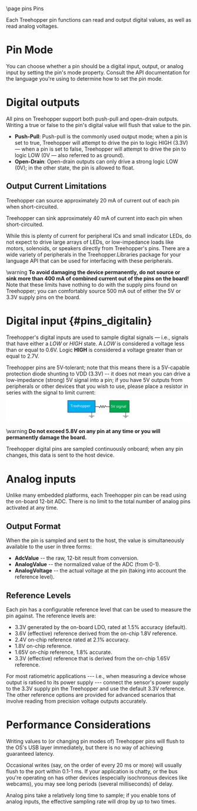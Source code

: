 \page pins Pins

Each Treehopper pin functions can read and output digital values, as well as read analog voltages.

# Pin Mode
You can choose whether a pin should be a digital input, output, or analog input by setting the pin's mode property. Consult the API documentation for the language you're using to determine how to set the pin mode.

# Digital outputs
All pins on Treehopper support both push-pull and open-drain outputs. Writing a true or false to the pin's digital value will flush that value to the pin.

 - **Push-Pull**: Push-pull is the commonly used output mode; when a pin is set to true, Treehopper will attempt to drive the pin to logic HIGH (3.3V) — when a pin is set to false, Treehopper will attempt to drive the pin to logic LOW (0V — also referred to as ground).
 - **Open-Drain**: Open-drain outputs can only drive a strong logic LOW (0V); in the other state, the pin is allowed to float.

## Output Current Limitations
Treehopper can source approximately 20 mA of current out of each pin when short-circuited. 

Treehopper can sink approximately 40 mA of current into each pin when short-circuited. 

While this is plenty of current for peripheral ICs and small indicator LEDs, do not expect to drive large arrays of LEDs, or low-impedance loads like motors, solenoids, or speakers directly from Treehopper's pins. There are a wide variety of peripherals in the Treehopper.Libraries package for your language API that can be used for interfacing with these peripherals.

\warning **To avoid damaging the device permanently, do not source or sink more than 400 mA of combined current out of the pins on the board!** Note that these limits have nothing to do with the supply pins found on Treehopper; you can comfortably source 500 mA out of either the 5V or 3.3V supply pins on the board.

# Digital input {#pins_digitalin}
Treehopper's digital inputs are used to sample digital signals — i.e., signals that have either a <i>LOW</i> or <i>HIGH</i> state. A <i>LOW</i> is considered a voltage less than or equal to 0.6V. Logic <b>HIGH</b> is considered a voltage greater than or equal to 2.7V.

Treehopper pins are 5V-tolerant; note that this means there is a 5V-capable protection diode shunting to VDD (3.3V) -- it does not mean you can drive a low-impedance (strong) 5V signal into a pin; if you have 5V outputs from peripherals or other devices that you wish to use, please place a resistor in series with the signal to limit current:
![Use a series resistor between 5V outputs and Treehopper input pins to limit current](images/pins-current-limiting.svg)

\warning **Do not exceed 5.8V on any pin at any time or you will permanently damage the board.**

Treehopper digital pins are sampled continuously onboard; when any pin changes, this data is sent to the host device. 

# Analog inputs
Unlike many embedded platforms, each Treehopper pin can be read using the on-board 12-bit ADC. There is no limit to the total number of analog pins activated at any time. 

## Output Format
When the pin is sampled and sent to the host, the value is simultaneously available to the user in three forms:
 - **AdcValue** -- the raw, 12-bit result from conversion.
 - **AnalogValue** -- the normalized value of the ADC (from 0-1).
 - **AnalogVoltage** -- the actual voltage at the pin (taking into account the reference level).

## Reference Levels
Each pin has a configurable reference level that can be used to measure the pin against. The reference levels are:
 - 3.3V generated by the on-board LDO, rated at 1.5% accuracy (default).
 - 3.6V (effective) reference derived from the on-chip 1.8V reference.
 - 2.4V on-chip reference rated at 2.1% accuracy.
 - 1.8V on-chip reference.
 - 1.65V on-chip reference, 1.8% accurate.
 - 3.3V (effective) reference that is derived from the on-chip 1.65V reference.

 For most ratiometric applications --- i.e., when measuring a device whose output is ratioed to its power supply --- connect the sensor's power supply to the 3.3V supply pin the Treehopper and use the default 3.3V reference. The other reference options are provided for advanced scenarios that involve reading from precision voltage outputs accurately.

# Performance Considerations
Writing values to (or changing pin modes of) Treehopper pins will flush to the OS's USB layer immediately, but there is no way of achieving guaranteed latency. 

Occasional writes (say, on the order of every 20 ms or more) will usually flush to the port within 0.1-1 ms. If your application is chatty, or the bus you're operating on has other devices (especially isochronous devices like webcams), you may see long periods (several milliseconds) of delay. 

Analog pins take a relatively long time to sample; if you enable tons of analog inputs, the effective sampling rate will drop by up to two times.
